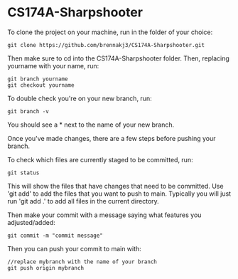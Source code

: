 # CS174A-Sharpshooter

To clone the project on your machine, run in the folder of your choice:

```
git clone https://github.com/brennakj3/CS174A-Sharpshooter.git
```

Then make sure to cd into the CS174A-Sharpshooter folder.
Then, replacing yourname with your name,  run:

```
git branch yourname
git checkout yourname
```

To double check you're on your new branch, run:

```
git branch -v
```
You should see a * next to the name of your new branch. 

Once you've made changes, there are a few steps before pushing your branch.

To check which files are currently staged to be committed, run:
```
git status
```
This will show the files that have changes that need to be committed. 
Use 'git add' to add the files that you want to push to main.
Typically you will just run 'git add .' to add all files in the current directory.

Then make your commit with a message saying what features you adjusted/added:
```
git commit -m "commit message"
```

Then you can push your commit to main with:
```
//replace mybranch with the name of your branch
git push origin mybranch  
```
